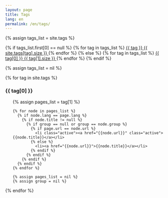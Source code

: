 ```yaml
---
layout: page
title: Tags
lang: en
permalink: /en/tags/
---
```


<div class='list-group'>
  {% assign tags_list = site.tags %}

  {% if tags_list.first[0] == null %}
    {% for tag in tags_list %}
      <a href="{{ page.url }}/tags#{{ tag }}" class='list-group-item'>
        {{ tag }} <span class='badge'>{{ site.tags[tag].size }}</span>
      </a>
    {% endfor %}
  {% else %}
    {% for tag in tags_list %}
      <a href="{{ page.url }}#{{ tag[0] }}" class='list-group-item'>
        {{ tag[0] }} <span class='badge'>{{ tag[1].size }}</span>
      </a>
    {% endfor %}
  {% endif %}

  {% assign tags_list = nil %}
</div>


{% for tag in site.tags %}
  <h3 class='tag-header' id="{{ tag[0] }}">{{ tag[0] }}</h3>
  <ul>
    {% assign pages_list = tag[1] %}

    {% for node in pages_list %}
      {% if node.lang == page.lang %}
        {% if node.title != null %}
          {% if group == null or group == node.group %}
            {% if page.url == node.url %}
              <li class="active"><a href="{{node.url}}" class="active">{{node.title}}</a></li>
            {% else %}
              <li><a href="{{node.url}}">{{node.title}}</a></li>
            {% endif %}
          {% endif %}
        {% endif %}
      {% endif %}
    {% endfor %}

    {% assign pages_list = nil %}
    {% assign group = nil %}
  </ul>
{% endfor %}